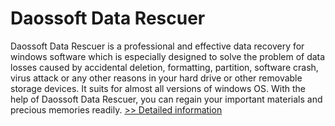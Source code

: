 # Daossoft Data Rescuer
Daossoft Data Rescuer is a professional and effective data recovery for windows software which is especially designed to solve the problem of data losses caused by accidental deletion, formatting, partition, software crash, virus attack or any other reasons in your hard drive or other removable storage devices. It suits for almost all versions of windows OS. With the help of Daossoft Data Rescuer, you can regain your important materials and precious memories readily.
[>> Detailed information](https://secure.shareit.com/shareit/product.html?productid=300873380&affiliateid=200057808)